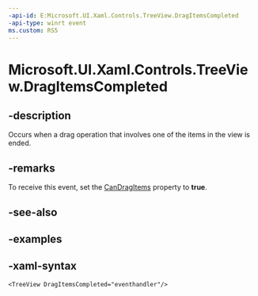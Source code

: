 ```yaml
---
-api-id: E:Microsoft.UI.Xaml.Controls.TreeView.DragItemsCompleted
-api-type: winrt event
ms.custom: RS5
---
```

<!-- Event syntax.
public event TypedEventHandler DragItemsCompleted<TreeView, TreeViewDragItemsCompletedEventArgs>
-->

# Microsoft.UI.Xaml.Controls.TreeView.DragItemsCompleted


## -description

Occurs when a drag operation that involves one of the items in the view is ended.


## -remarks

To receive this event, set the [CanDragItems](treeview_candragitems.md) property to **true**.


## -see-also


## -examples


## -xaml-syntax

```xaml
<TreeView DragItemsCompleted="eventhandler"/>
```


